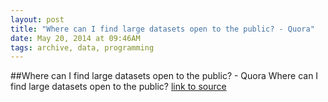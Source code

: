 ```yaml
---
layout: post
title: "Where can I find large datasets open to the public? - Quora"
date: May 20, 2014 at 09:46AM
tags: archive, data, programming
---
```

##Where can I find large datasets open to the public? - Quora
Where can I find large datasets open to the public?
[link to source](http://ift.tt/1l7futs) 
